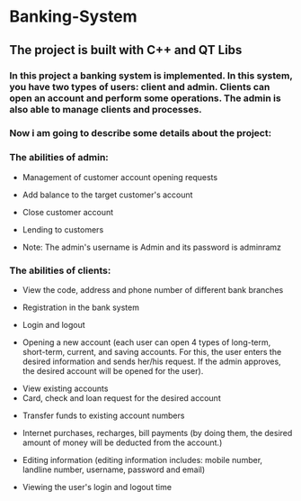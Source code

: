 # Banking-System

## The project is built with **C++ and QT Libs**

### In this project a banking system is implemented. In this system, you have two types of users: client and admin. Clients can open an account and perform some operations. The admin is also able to manage clients and processes.

 ### Now i am going to describe some details about the project:

 ### The abilities of admin:
 - Management of customer account opening requests
 * Add balance to the target customer's account
 + Close customer account
 - Lending to customers
 * Note: The admin's username is Admin and its password is adminramz

 ### The abilities of clients:
 - View the code, address and phone number of different bank branches
 * Registration in the bank system
 + Login and logout
 - Opening a new account (each user can open 4 types of long-term, short-term, current, and saving accounts. For this, the user
    enters the desired information and sends her/his request. If the admin approves, the desired account will be opened for the user).
 * View existing accounts
 * Card, check and loan request for the desired account
 + Transfer funds to existing account numbers
 - Internet purchases, recharges, bill payments (by doing them, the desired amount of money will be deducted from the account.)
 * Editing information (editing information includes: mobile number, landline number, username, password and email)
 + Viewing the user's login and logout time
